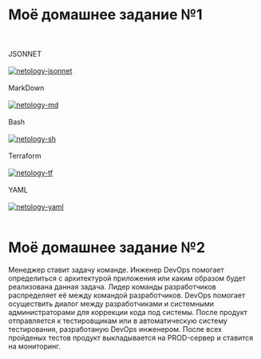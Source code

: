 <h1>Моё домашнее задание №1 </h1><br></br>
JSONNET<br></br>
<a href="https://ibb.co/3BN2r5b"><img src="https://i.ibb.co/XSs12fP/netology-jsonnet.png" alt="netology-jsonnet" border="0"></a><br></br>
MarkDown<br></br>
<a href="https://ibb.co/PCpDwhT"><img src="https://i.ibb.co/5cDKB8Y/netology-md.png" alt="netology-md" border="0"></a><br></br>
Bash<br></br>
<a href="https://ibb.co/jfzK5Gc"><img src="https://i.ibb.co/wg7HLC9/netology-sh.png" alt="netology-sh" border="0"></a><br></br>
Terraform<br></br>
<a href="https://ibb.co/d2SG4jS"><img src="https://i.ibb.co/wWTMhBT/netology-tf.png" alt="netology-tf" border="0"></a><br></br>
YAML<br></br>
<a href="https://ibb.co/1nt6g3W"><img src="https://i.ibb.co/N3dSvXB/netology-yaml.png" alt="netology-yaml" border="0"></a><br></br>

<h1>Моё домашнее задание №2</h1>
Менеджер ставит задачу команде. Инженер DevOps помогает определиться с архитектурой приложения или каким образом будет реализована данная задача. Лидер команды разработчиков распределяет её между командой разработчиков. DevOps помогает осуществить диалог между разработчиками и системными администраторами для коррекции кода под системы. После продукт отправляется к тестировщикам или в автоматическую систему тестирования, разработаную DevOps инженером. После всех пройденых тестов продукт выкладывается на PROD-сервер и ставится на мониторинг.
